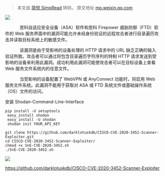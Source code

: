 > 本文由 [简悦 SimpRead](http://ksria.com/simpread/) 转码， 原文地址 [mp.weixin.qq.com](https://mp.weixin.qq.com/s/WTj59DTPv6SAtFz3XvZLzQ)

![](https://mmbiz.qpic.cn/mmbiz_jpg/aPmkR80bcV29EY8INKXyoCFfu2cfMDaKogVASDLKHEdU5IdrDd53K2otYiczHcpxicdojYPX0JsLvYib8SfxUJTOQ/640?wx_fmt=jpeg)

            思科自适应安全设备（ASA）软件和思科 Firepower 威胁防御（FTD）软件的 Web 服务界面中的漏洞可能允许未经身份验证的远程攻击者进行目录遍历攻击并读取目标系统上的敏感文件。

            该漏洞是由于受影响的设备处理的 HTTP 请求中的 URL 缺乏正确的输入验证所致。攻击者可以通过将包含目录遍历字符序列的特制 HTTP 请求发送到受影响的设备来利用此漏洞。成功利用此漏洞可能使攻击者可以在目标设备上查看 Web 服务文件系统内的任意文件。

            当受影响的设备配置了 WebVPN 或 AnyConnect 功能时，将启用 Web 服务文件系统。此漏洞不能用于获取对 ASA 或 FTD 系统文件或基础操作系统（OS）文件的访问。

安装 Shodan-Command-Line-Interface

```
pip install -U setuptools
 easy_install shodan
 easy_install -U shodan
 shodan init YOUR_API_KEY
```

```
git clone https://github.com/darklotuskdb/CISCO-CVE-2020-3452-Scanner-Exploiter.git
cd CISCO-CVE-2020-3452-Scanner-Exploiter/
chmod +x SnE-CVE-2020-3452.sh
./SnE-CVE-2020-3452.sh
```

![](https://mmbiz.qpic.cn/mmbiz_png/aPmkR80bcV29EY8INKXyoCFfu2cfMDaKj5vaoPUD843DoXqsnLEJYzcTkx1EkEwtAEzicVic0Fp7tUS0GZpM2HYg/640?wx_fmt=png)

https://github.com/darklotuskdb/CISCO-CVE-2020-3452-Scanner-Exploiter